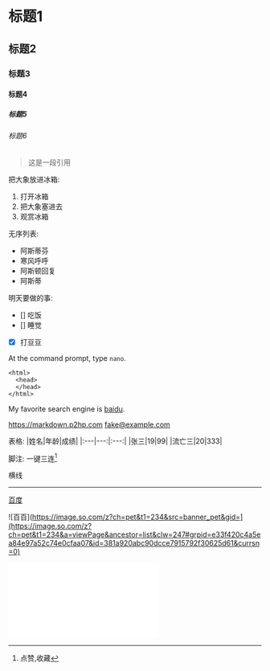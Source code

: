 # 标题1
## 标题2
### 标题3
#### 标题4
##### 标题5
###### 标题6

>这是一段引用


把大象放进冰箱:  
1. 打开冰箱
2. 把大象塞进去
3. 观赏冰箱

无序列表:
- 阿斯蒂芬
- 寒风呼呼
- 阿斯顿回复
- 阿斯蒂

明天要做的事:
- [] 吃饭
- [] 睡觉
- [x] 打豆豆

At the command prompt, type `nano`.

    <html>
      <head>
      </head>
    </html>

My favorite search engine is [baidu](https://www.baidu.com/).

<https://markdown.p2hp.com>
<fake@example.com>

表格:
|姓名|年龄|成绩|
|:---|---:|:---:|
|张三|19|99|
|流亡三|20|333|

脚注:
一键三连[^三连]

[^三连]:点赞,收藏

横线

---

[百度](https://www.baidu.com/"百度")

![百百](https://image.so.com/z?ch=pet&t1=234&src=banner_pet&gid=](https://image.so.com/z?ch=pet&t1=234&a=viewPage&ancestor=list&clw=247#grpid=e33f420c4a5ea84e97a52c74e0cfaa07&id=381a920abc90dcce7915792f30625d61&currsn=0)

<iframe src="//player.bilibili.com/player.html?isOutside=true&aid=113672936559517&bvid=BV1qikwYLEar&cid=27402243792&p=1" scrolling="no" border="0" frameborder="no" framespacing="0" allowfullscreen="true"></iframe>
